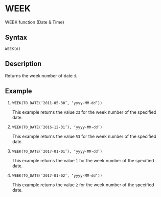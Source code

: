 <!-- loiod8f4fa2abcbd44c8830fbe59d1832828 -->

# WEEK

WEEK function \(Date & Time\)



<a name="loiod8f4fa2abcbd44c8830fbe59d1832828__section_nf1_pth_bpb"/>

## Syntax

`WEEK(d)`



<a name="loiod8f4fa2abcbd44c8830fbe59d1832828__section_of1_pth_bpb"/>

## Description

Returns the week number of date `d`.



<a name="loiod8f4fa2abcbd44c8830fbe59d1832828__section_jry_pth_bpb"/>

## Example

1.  `WEEK(TO_DATE(‘2011-05-30’, ‘yyyy-MM-dd’))`

    This example returns the value `23` for the week number of the specified date.

2.  `WEEK(TO_DATE(‘2016-12-31’), ‘yyyy-MM-dd’)`

    This example returns the value `53` for the week number of the specified date.

3.  `WEEK(TO_DATE(‘2017-01-01’), ‘yyyy-MM-dd’)`

    This example returns the value `1` for the week number of the specified date.

4.  `WEEK(TO_DATE(‘2017-01-02’, ‘yyyy-MM-dd’))`

    This example returns the value `2` for the week number of the specified date.


